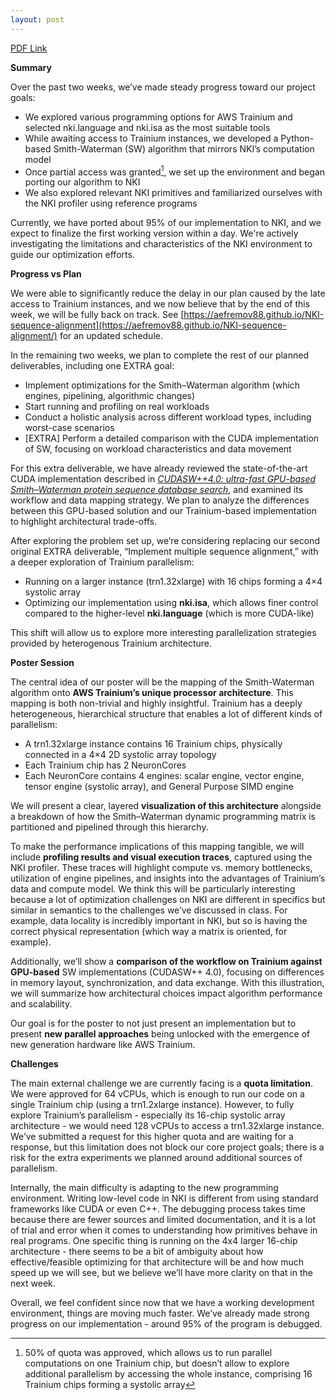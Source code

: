 ```yaml
---
layout: post
---
```

[PDF Link](https://aefremov88.github.io/NKI-sequence-alignment/milestone.pdf)

**Summary**

Over the past two weeks, we’ve made steady progress toward our project goals:

- We explored various programming options for AWS Trainium and selected nki.language and nki.isa as the most suitable tools  
- While awaiting access to Trainium instances, we developed a Python-based Smith-Waterman (SW) algorithm that mirrors NKI’s computation model   
- Once partial access was granted[^1], we set up the environment and began porting our algorithm to NKI  
- We also explored relevant NKI primitives and familiarized ourselves with the NKI profiler using reference programs

Currently, we have ported about 95% of our implementation to NKI, and we expect to finalize the first working version within a day. We're actively investigating the limitations and characteristics of the NKI environment to guide our optimization efforts.

**Progress vs Plan**

We were able to significantly reduce the delay in our plan caused by the late access to Trainium instances, and we now believe that by the end of this week, we will be fully back on track. See [https://aefremov88.github.io/NKI-sequence-alignment](https://aefremov88.github.io/NKI-sequence-alignment/) for an updated schedule.

In the remaining two weeks, we plan to complete the rest of our planned deliverables, including one EXTRA goal:

* Implement optimizations for the Smith–Waterman algorithm (which engines, pipelining, algorithmic changes)  
* Start running and profiling on real workloads  
* Conduct a holistic analysis across different workload types, including worst-case scenarios  
* \[EXTRA\] Perform a detailed comparison with the CUDA implementation of SW, focusing on workload characteristics and data movement

For this extra deliverable, we have already reviewed the state-of-the-art CUDA implementation described in [*CUDASW++4.0: ultra-fast GPU-based Smith–Waterman protein sequence database search*](https://bmcbioinformatics.biomedcentral.com/articles/10.1186/s12859-024-05965-6), and examined its workflow and data mapping strategy. We plan to analyze the differences between this GPU-based solution and our Trainium-based implementation to highlight architectural trade-offs.

After exploring the problem set up, we’re considering replacing our second original EXTRA deliverable, “Implement multiple sequence alignment,” with a deeper exploration of Trainium parallelism:

* Running on a larger instance (trn1.32xlarge) with 16 chips forming a 4×4 systolic array  
* Optimizing our implementation using **nki.isa**, which allows finer control compared to the higher-level **nki.language** (which is more CUDA-like)

This shift will allow us to explore more interesting parallelization strategies provided by heterogenous Trainium architecture.

**Poster Session**

The central idea of our poster will be the mapping of the Smith-Waterman algorithm onto **AWS Trainium’s unique processor architecture**. This mapping is both non-trivial and highly insightful.  Trainium has a deeply heterogeneous, hierarchical structure that enables a lot of different kinds of parallelism:

- A trn1.32xlarge instance contains 16 Trainium chips, physically connected in a 4×4 2D systolic array topology  
- Each Trainium chip has 2 NeuronCores  
- Each NeuronCore contains 4 engines: scalar engine, vector engine, tensor engine (systolic array), and General Purpose SIMD engine

We will present a clear, layered **visualization of this architecture** alongside a breakdown of how the Smith–Waterman dynamic programming matrix is partitioned and pipelined through this hierarchy. 

To make the performance implications of this mapping tangible, we will include **profiling results and visual execution traces**, captured using the NKI profiler. These traces will highlight compute vs. memory bottlenecks, utilization of engine pipelines, and insights into the advantages of Trainium’s data and compute model. We think this will be particularly interesting because a lot of optimization challenges on NKI are different in specifics but similar in semantics to the challenges we’ve discussed in class. For example, data locality is incredibly important in NKI, but so is having the correct physical representation (which way a matrix is oriented, for example).

Additionally, we’ll show a **comparison of the workflow on Trainium against GPU-based** SW implementations (CUDASW++ 4.0), focusing on differences in memory layout, synchronization, and data exchange. With this illustration, we will summarize how architectural choices impact algorithm performance and scalability.

Our goal is for the poster to not just present an implementation but to present **new parallel approaches** being unlocked with the emergence of new generation hardware like AWS Trainium.

**Challenges**

The main external challenge we are currently facing is a **quota limitation**. We were approved for 64 vCPUs, which is enough to run our code on a single Trainium chip (using a trn1.2xlarge instance). However, to fully explore Trainium’s parallelism \- especially its 16-chip systolic array architecture \- we would need 128 vCPUs to access a trn1.32xlarge instance. We’ve submitted a request for this higher quota and are waiting for a response, but this limitation does not block our core project goals; there is a risk for the extra experiments we planned around additional sources of parallelism.

Internally, the main difficulty is adapting to the new programming environment. Writing low-level code in NKI is different from using standard frameworks like CUDA or even C++. The debugging process takes time because there are fewer sources and limited documentation, and it is a lot of trial and error when it comes to understanding how primitives behave in real programs. One specific thing is running on the 4x4 larger 16-chip architecture \- there seems to be a bit of ambiguity about how effective/feasible optimizing for that architecture will be and how much speed up we will see, but we believe we’ll have more clarity on that in the next week.

Overall, we feel confident since now that we have a working development environment, things are moving much faster. We’ve already made strong progress on our implementation \- around 95% of the program is debugged.

[^1]:  50% of quota was approved, which allows us to run parallel computations on one Trainium chip, but doesn’t allow to explore additional parallelism by accessing the whole instance, comprising 16 Trainium chips forming a systolic array
